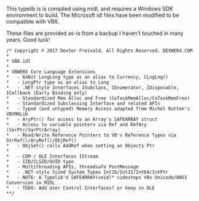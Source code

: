 This typelib is is compiled using midl, and requires a Windows SDK environment to build.
The Microsoft idl files have been modified to be compatible with VB6.

These files are provided as-is from a backup I haven't touched in many years. Good luck!

```
/* Copyright © 2017 Dexter Freivald. All Rights Reserved. DEXWERX.COM
*
* VB6.idl
*
* VBWERX Core Language Extensions
*	- 64Bit LongLong type as an alias to Currency, CLngLng()
*	- LongPtr type as an alias to Long
*	- .NET style Interfaces ISubclass, IEnumerator, IDisposable, ICallback (Early Binding only)
*	- Standardized Mem Alloc and Free (CoTaskMemAlloc/CoTaskMemFree)
*	- Standardized Subclassing Interface and related APIs
*	- Typed (and untyped) Memory Access adapted from Michel Rutten's VBVM6Lib
*	- AryPtr() for access to an Array's SAFEARRAY struct
*	- Access to variable pointers via Ref and RefAry (VarPtr/VarPtrArray)
*	- Read/Write Reference Pointers to VB's Reference Types via StrRef()/AryRef()/ObjRef()
*	- ObjSet() calls AddRef when setting an Objects Ptr
*
*	- COM / OLE Interfaces IStream
*	- IID/CLSID/UUID type
*	- Multithreading APIs, threadsafe PostMessage
*	- .NET style Sized System Types Int16/Int32/Int64/IntPtr
*	- NOTE: A Typelib'd SAFEARRAY(void)* sidesteps VBs Unicode/ANSI Conversion in MIDL
*	- TODO: Add User Control Interfaces? or keep in OLE
**/
```


